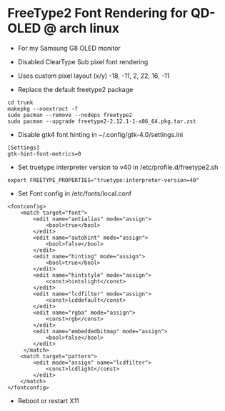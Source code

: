 # FreeType2 Font Rendering for QD-OLED @ arch linux


- For my Samsung G8 OLED monitor
- Disabled ClearType Sub pixel font rendering
- Uses custom pixel layout (x/y) -18, -11, 2, 22, 16, -11


- Replace the default freetype2 package
```
cd trunk
makepkg --noextract -f
sudo pacman --remove --nodeps freetype2
sudo pacman --upgrade freetype2-2.12.1-1-x86_64.pkg.tar.zst
```


- Disable gtk4 font hinting in ~/.config/gtk-4.0/settings.ini
```
[Settings]
gtk-hint-font-metrics=0
```


- Set truetype interpreter version to v40 in /etc/profile.d/freetype2.sh
```
export FREETYPE_PROPERTIES="truetype:interpreter-version=40"
```


- Set Font config in /etc/fonts/local.conf
```
<fontconfig>
    <match target="font">
        <edit name="antialias" mode="assign">
            <bool>true</bool>
        </edit>
        <edit name="autohint" mode="assign">
            <bool>false</bool>
        </edit>
        <edit name="hinting" mode="assign">
            <bool>true</bool>
        </edit>
        <edit name="hintstyle" mode="assign">
            <const>hintslight</const>
        </edit>
        <edit name="lcdfilter" mode="assign">
            <const>lcddefault</const>
        </edit>
        <edit name="rgba" mode="assign">
            <const>rgb</const>
        </edit>
        <edit name="embeddedbitmap" mode="assign">
            <bool>false</bool>
        </edit>
     </match>
    <match target="pattern">
    	<edit mode="assign" name="lcdfilter">
      	    <const>lcdlight</const>
    	</edit>
    </match>
</fontconfig>
```


- Reboot or restart X11
